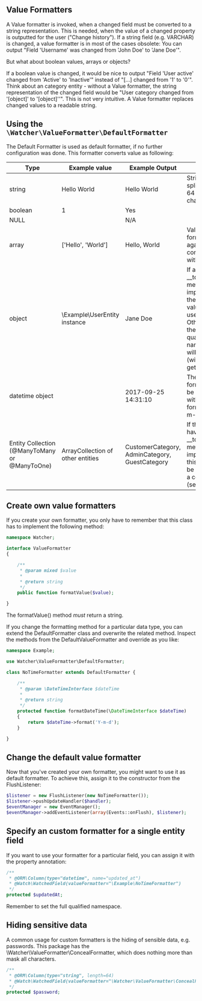 ## Value Formatters

A Value formatter is invoked, when a changed field must be converted to a string representation. This is needed, when the value of a changed property is outputted for the user ("Change history"). 
If a string field (e.g. VARCHAR) is changed, a value formatter is in most of the cases obsolete: You can output "Field 'Username' was changed from 'John Doe' to 'Jane Doe'". 

But what about boolean values, arrays or objects?

If a boolean value is changed, it would be nice to output "Field 'User active' changed from 'Active' to 'Inactive'" instead of "[...] changed from '1' to '0'". Think about an category entity - without a Value formatter, the string representation of the changed field would be "User category changed from '[object]' to '[object]''". This is not very intuitive. A Value formatter replaces changed values to a readable string.

## Using the `\Watcher\ValueFormatter\DefaultFormatter`

The Default Formatter is used as default formatter, if no further configuration was done. This formatter converts value as following:

| Type                                          | Example value                     | Example Output                                 | Notes                                                                                                                                               |
|-----------------------------------------------|-----------------------------------|------------------------------------------------|-----------------------------------------------------------------------------------------------------------------------------------------------------|
| string                                        | Hello World                       | Hello World                                    | String is splitted after 64 characters                                                                                                              |
| boolean                                       | 1                                 | Yes                                            |                                                                                                                                                     |
| NULL                                          |                                   | N/A                                            |                                                                                                                                                     |
| array                                         | ['Hello', 'World']                | Hello, World                                   | Values are formatted again and concatenated with commas                                                                                             |
| object                                        | \Example\UserEntity instance      | Jane Doe                                       | If a __toString() method is implemented, the returning value will be used. Otherwise, the fully-qualified namespace will be used (with get_class()) |
| datetime object                               |                                   | 2017-09-25 14:31:10                            | The method format() will be applied with the date format 'Y-m-d H:i:s'                                                                              |
| Entity Collection (@ManyToMany or @ManyToOne) | ArrayCollection of other entities | CustomerCategory, AdminCategory, GuestCategory | If the entities have a __toString() method implemented, this value will be glued with a comma (see array)                                           |

## Create own value formatters
If you create your own formatter, you only have to remember that this class has to implement the following method:
```php
namespace Watcher;

interface ValueFormatter
{

    /**
     * @param mixed $value
     *
     * @return string
     */
    public function formatValue($value);

}
```
The formatValue() method _must_ return a string.

If you change the formatting method for a particular data type, you can extend the DefaultFormatter class and overwrite the related method. Inspect the methods from the DefaultValueFormatter and override as you like:
```php
namespace Example;

use Watcher\ValueFormatter\DefaultFormatter;

class NoTimeFormatter extends DefaultFormatter {

    /**
     * @param \DateTimeInterface $dateTime
     *
     * @return string
     */
    protected function formatDateTime(\DateTimeInterface $dateTime)
    {
        return $dateTime->format('Y-m-d');
    }

}
```

## Change the default value formatter
Now that you've created your own formatter, you might want to use it as default formatter. To achieve this, assign it to the constructor from the FlushListener:

```php
$listener = new FlushListener(new NoTimeFormatter());
$listener->pushUpdateHandler($handler);
$eventManager = new EventManager();
$eventManager->addEventListener(array(Events::onFlush), $listener);
```

## Specify an custom formatter for a single entity field
If you want to use your formatter for a particular field, you can assign it with the property annotation:

```php
/**
 * @ORM\Column(type="datetime", name="updated_at")
 * @Watch\WatchedField(valueFormatter="\Example\NoTimeFormatter")
 */
protected $updatedAt;
```
Remember to set the full qualified namespace.

## Hiding sensitive data
A common usage for custom formatters is the hiding of sensible data, e.g. passwords. This package has the \Watcher\ValueFormatter\ConcealFormatter, which does nothing more than mask all characters.

```php
/**
 * @ORM\Column(type="string", length=64)
 * @Watch\WatchedField(valueFormatter="\Watcher\ValueFormatter\ConcealFormatter")
 */
protected $password;
```